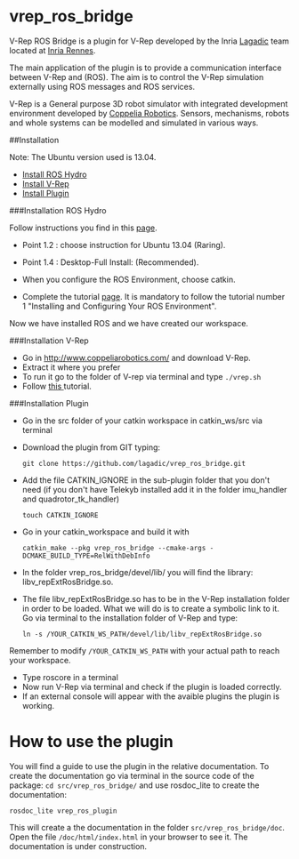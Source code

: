 # vrep_ros_bridge

V-Rep ROS Bridge is a plugin for V-Rep developed by the Inria
<a href="http://www.irisa.fr/lagadic" target="_parent">Lagadic</a> team located at <a href="http://www.inria.fr/rennes" target="_parent">Inria Rennes</a>.

The main application of the plugin is to provide a communication interface between V-Rep and (ROS). The aim is to control the V-Rep simulation externally using ROS messages and ROS services.

V-Rep is a General purpose 3D robot simulator with integrated development environment developed by <a href="http://www.coppeliarobotics.com/" target="_parent">Coppelia Robotics</a>. Sensors, mechanisms, robots and whole systems can be modelled and simulated in various ways.


##Installation 


Note: The Ubuntu version used is 13.04.
* <a href="#instROS_sec" target="_parent"> Install ROS Hydro</a> 
* <a href="#instvrep_sec" target="_parent"> Install V-Rep</a>
* <a href="#instplug" target="_parent"> Install Plugin</a>



###Installation ROS Hydro 


Follow instructions you find in this <a href="http://wiki.ros.org/hydro/Installation/Ubuntu" target="_parent">page</a>.

* Point 1.2 : choose instruction for Ubuntu 13.04 (Raring).

* Point 1.4 : Desktop-Full Install: (Recommended).

* When you configure the ROS Environment, choose catkin.

* Complete the tutorial <a href="http://wiki.ros.org/ROS/Tutorials" target="_parent">page</a>. It is mandatory to follow the tutorial number 1 "Installing and Configuring Your ROS Environment".

Now we have installed ROS and we have created our workspace.


###Installation V-Rep

* Go in <a href="http://www.coppeliarobotics.com/" target="_parent">http://www.coppeliarobotics.com/ </a>  and download V-Rep.
* Extract it where you prefer
* To run it go to the folder of V-rep via terminal and type
`./vrep.sh`
* Follow <a href="http://www.coppeliarobotics.com/helpFiles/en/rosTutorial.htm" target="_parent"> this </a> tutorial.
</p>


###Installation Plugin 


* Go in the src folder of your catkin workspace in catkin_ws/src via terminal
* Download the plugin from GIT typing:

	`git clone https://github.com/lagadic/vrep_ros_bridge.git`

* Add the file CATKIN_IGNORE in the sub-plugin folder that you don't need (if you don't have Telekyb installed add it in the folder imu_handler and quadrotor_tk_handler)

	`touch CATKIN_IGNORE`

* Go in your catkin_workspace and build it with 

	`catkin_make --pkg vrep_ros_bridge --cmake-args -DCMAKE_BUILD_TYPE=RelWithDebInfo `

* In the folder vrep_ros_bridge/devel/lib/ you will find the library: libv_repExtRosBridge.so. 
* The file libv_repExtRosBridge.so has to be in the V-Rep installation folder in order to be loaded. What we will do is to create a symbolic link to it. Go via terminal to the installation folder of V-Rep and type:

	`ln -s /YOUR_CATKIN_WS_PATH/devel/lib/libv_repExtRosBridge.so`

Remember to modify `/YOUR_CATKIN_WS_PATH` with your actual path to reach your workspace.

* Type roscore in a terminal
* Now run V-Rep via terminal and check if the plugin is loaded correctly.
* If an external console will appear with the avaible plugins the plugin is working.


# How to use the plugin

You will find a guide to use the plugin in the relative documentation. To create the documentation go via terminal in the source code of the package:
`cd src/vrep_ros_bridge/`
and use rosdoc_lite to create the documentation:

`rosdoc_lite vrep_ros_plugin`

This will create a the documentation in the folder `src/vrep_ros_bridge/doc`. Open the file `/doc/html/index.html` in your browser to see it. The documentation is under construction.
 
